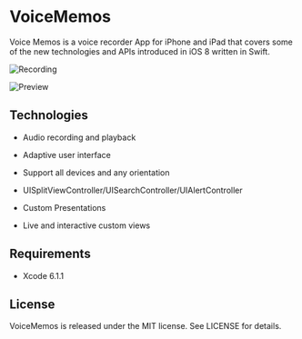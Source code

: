 VoiceMemos
============

Voice Memos is a voice recorder App for iPhone and iPad that covers some of the new technologies and APIs introduced in iOS 8 written in Swift.

![Recording](https://raw.githubusercontent.com/MoZhouqi/VoiceMemos/master/Screenshots/recording.png)

![Preview](https://raw.githubusercontent.com/MoZhouqi/VoiceMemos/master/Screenshots/preview.png)

## Technologies

- Audio recording and playback

- Adaptive user interface

- Support all devices and any orientation

- UISplitViewController/UISearchController/UIAlertController

- Custom Presentations

- Live and interactive custom views

## Requirements

- Xcode 6.1.1

## License

VoiceMemos is released under the MIT license. See LICENSE for details.
